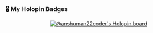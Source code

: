 ### 🎖️ My Holopin Badges

<p align="center">
  <a href="https://holopin.io/@anshuman22coder">
    <img src="https://holopin.me/anshuman22coder" alt="@anshuman22coder's Holopin board" />
  </a>
</p>

